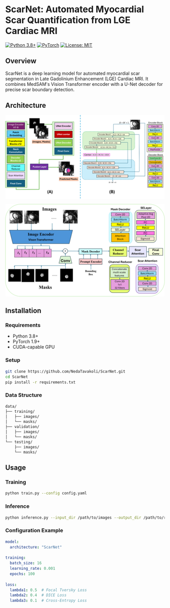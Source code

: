 # ScarNet: Automated Myocardial Scar Quantification from LGE Cardiac MRI

[![Python 3.8+](https://img.shields.io/badge/python-3.8+-blue.svg)](https://www.python.org/downloads/)
[![PyTorch](https://img.shields.io/badge/PyTorch-1.9+-orange.svg)](https://pytorch.org/)
[![License: MIT](https://img.shields.io/badge/License-MIT-yellow.svg)](https://opensource.org/licenses/MIT)

## Overview
ScarNet is a deep learning model for automated myocardial scar segmentation in Late Gadolinium Enhancement (LGE) Cardiac MRI. It combines MedSAM's Vision Transformer encoder with a U-Net decoder for precise scar boundary detection.

## Architecture
![ScarNet Architecture](figures/Fig1.png)

![Detailed Architecture](figures/Fig2.png)

## Installation

### Requirements
- Python 3.8+
- PyTorch 1.9+
- CUDA-capable GPU

### Setup
```bash
git clone https://github.com/NedaTavakoli/ScarNet.git
cd ScarNet
pip install -r requirements.txt
```

### Data Structure
```
data/
├── training/
│   ├── images/
│   └── masks/
├── validation/
│   ├── images/
│   └── masks/
└── testing/
    ├── images/
    └── masks/
```

## Usage

### Training
```bash
python train.py --config config.yaml
```

### Inference
```bash
python inference.py --input_dir /path/to/images --output_dir /path/to/results
```

### Configuration Example
```yaml
model:
  architecture: "ScarNet"
  
training:
  batch_size: 16
  learning_rate: 0.001
  epochs: 100
  
loss:
  lambda1: 0.5  # Focal Tversky Loss
  lambda2: 0.4  # DICE Loss  
  lambda3: 0.1  # Cross-Entropy Loss
```